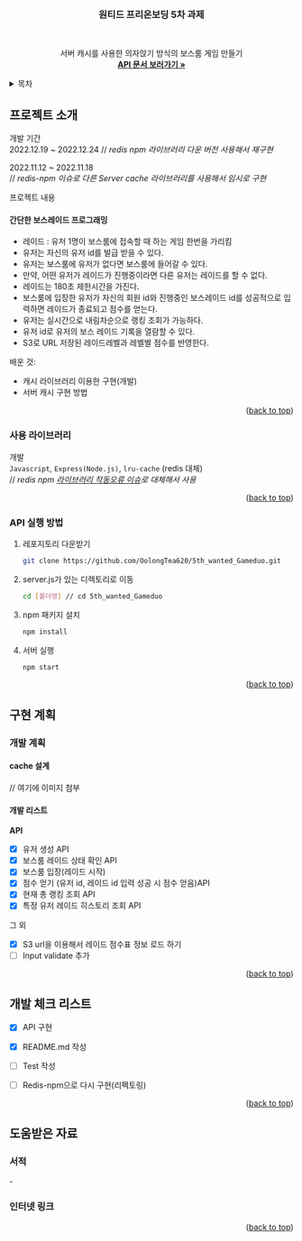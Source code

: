 <a name="readme-top"></a>
<!-- PROJECT LOGO -->
<br />
<div align="center">
  <h3 align="center">원티드 프리온보딩 5차 과제</h3>
  </br>
  <p align="center">
  서버 캐시를 사용한 의자앉기 방식의 보스룸 게임 만들기
    <br />
    <a href="https://github.com/othneildrew/Best-README-Template"><strong>API 문서 보러가기 »</strong></a>
    <br />
  </p>
</div>



<!-- TABLE OF CONTENTS -->
<details>
  <summary>목차</summary>
  <ol>
    <li>
      <a href="#about-the-project">프로젝트 소개</a>
      <ul>
        <li><a href="#built-with">사용 라이브러리</a></li>
        <li><a href="#installation">실행 방법</a></li>
      </ul>
    </li>
    <li>
      <a href="#getting-started">구현 계획</a>
      <ul>
        <li><a href="#prerequisites">개발 설계</a></li>
      </ul>
    </li>
    <li><a href="#roadmap">개발 로드맵</a></li>
    <li><a href="#contributing">도움받은 자료</a></li>
  </ol>
</details>

<!-- ABOUT THE PROJECT -->
## 프로젝트 소개
개발 기간   
2022.12.19 ~ 2022.12.24
// *redis npm 라이브러리 다운 버전 사용해서 재구현*

2022.11.12 ~ 2022.11.18         
// *redis-npm 이슈로 다른 Server cache 라이브러리를 사용해서 임시로 구현*

프로젝트 내용   
#### 간단한 보스레이드 프로그래밍 
  - 레이드 : 유저 1명이 보스룸에 접속할 때 하는 게임 한번을 가리킴 
  - 유저는 자신의 유저 id를 발급 받을 수 있다. 
  - 유저는 보스룸에 유저가 없다면 보스룸에 들어갈 수 있다.    
  - 만약, 어떤 유저가 레이드가 진행중이라면 다른 유저는 레이드를 할 수 없다.
  - 레이드는 180초 제한시간을 가진다.
  - 보스룸에 입장한 유저가 자신의 회원 id와 진행중인 보스레이드 id를 성공적으로 입력하면 레이드가 종료되고 점수를 얻는다.
  - 유저는 실시간으로 내림차순으로 랭킹 조회가 가능하다.
  - 유저 id로 유저의 보스 레이드 기록을 열람할 수 있다.
  - S3로 URL 저장된 레이드레벨과 레벨별 점수를 반영한다. 
 
배운 것:
* 캐시 라이브러리 이용한 구현(개발)
* 서버 캐시 구현 방법
<p align="right">(<a href="#readme-top">back to top</a>)</p>

### 사용 라이브러리
개발   
`Javascript`, `Express(Node.js)`, `lru-cache` (redis 대체)  
// *redis npm [라이브러리 작동오류 이슈](https://stackoverflow.com/questions/70145795/node-redis-does-not-work-on-my-windows-computer-even-though-the-server-is-up-and)로 대체해서 사용*
<p align="right">(<a href="#readme-top">back to top</a>)</p>

### API 실행 방법

1. 레포지토리 다운받기
    ```sh
    git clone https://github.com/OolongTea620/5th_wanted_Gameduo.git
    ```
2. server.js가 있는 디렉토리로 이동
    ```sh
    cd [폴더명] // cd 5th_wanted_Gameduo
    ```
3. npm 패키지 설치
   ```sh
   npm install
   ```
4. 서버 실행
   ```js
   npm start
   ```

<p align="right">(<a href="#readme-top">back to top</a>)</p>

<!-- GETTING STARTED -->
## 구현 계획

### 개발 계획

#### **cache 설계**  
// 여기에 이미지 첨부

#### 개발 리스트

**API**
- [x] 유저 생성 API  
- [x] 보스룸 레이드 상태 확인 API
- [x] 보스룸 입장(레이드 시작)
- [x] 점수 얻기 (유저 id, 레이드 id 입력 성공 시 점수 얻음)API
- [x] 현재 총 랭킹 조회 API
- [x] 특정 유저 레이드 히스토리 조회 API

그 외
- [x] S3 url을 이용해서 레이드 점수표 정보 로드 하기
- [ ] Input validate 추가
<p align="right">(<a href="#readme-top">back to top</a>)</p>

<!-- ROADMAP -->
## 개발 체크 리스트

- [x] API 구현
- [x] README.md 작성
- [ ] Test 작성
- [ ] Redis-npm으로 다시 구현(리펙토링)


<p align="right">(<a href="#readme-top">back to top</a>)</p>

## 도움받은 자료
### 서적
  \-
### 인터넷 링크

<p align="right">(<a href="#readme-top">back to top</a>)</p>




<!-- MARKDOWN LINKS & IMAGES -->
<!-- https://www.markdownguide.org/basic-syntax/#reference-style-links -->
[contributors-shield]: https://img.shields.io/github/contributors/othneildrew/Best-README-Template.svg?style=for-the-badge
[contributors-url]: https://github.com/othneildrew/Best-README-Template/graphs/contributors
[forks-shield]: https://img.shields.io/github/forks/othneildrew/Best-README-Template.svg?style=for-the-badge
[forks-url]: https://github.com/othneildrew/Best-README-Template/network/members
[stars-shield]: https://img.shields.io/github/stars/othneildrew/Best-README-Template.svg?style=for-the-badge
[stars-url]: https://github.com/othneildrew/Best-README-Template/stargazers
[issues-shield]: https://img.shields.io/github/issues/othneildrew/Best-README-Template.svg?style=for-the-badge
[issues-url]: https://github.com/othneildrew/Best-README-Template/issues
[license-shield]: https://img.shields.io/github/license/othneildrew/Best-README-Template.svg?style=for-the-badge
[license-url]: https://github.com/othneildrew/Best-README-Template/blob/master/LICENSE.txt
[linkedin-shield]: https://img.shields.io/badge/-LinkedIn-black.svg?style=for-the-badge&logo=linkedin&colorB=555
[linkedin-url]: https://linkedin.com/in/othneildrew
[product-screenshot]: images/screenshot.png
[Next.js]: https://img.shields.io/badge/next.js-000000?style=for-the-badge&logo=nextdotjs&logoColor=white
[Next-url]: https://nextjs.org/
[React.js]: https://img.shields.io/badge/React-20232A?style=for-the-badge&logo=react&logoColor=61DAFB
[React-url]: https://reactjs.org/
[Vue.js]: https://img.shields.io/badge/Vue.js-35495E?style=for-the-badge&logo=vuedotjs&logoColor=4FC08D
[Vue-url]: https://vuejs.org/
[Angular.io]: https://img.shields.io/badge/Angular-DD0031?style=for-the-badge&logo=angular&logoColor=white
[Angular-url]: https://angular.io/
[Svelte.dev]: https://img.shields.io/badge/Svelte-4A4A55?style=for-the-badge&logo=svelte&logoColor=FF3E00
[Svelte-url]: https://svelte.dev/
[Laravel.com]: https://img.shields.io/badge/Laravel-FF2D20?style=for-the-badge&logo=laravel&logoColor=white
[Laravel-url]: https://laravel.com
[Bootstrap.com]: https://img.shields.io/badge/Bootstrap-563D7C?style=for-the-badge&logo=bootstrap&logoColor=white
[Bootstrap-url]: https://getbootstrap.com
[JQuery.com]: https://img.shields.io/badge/jQuery-0769AD?style=for-the-badge&logo=jquery&logoColor=white
[JQuery-url]: https://jquery.com 